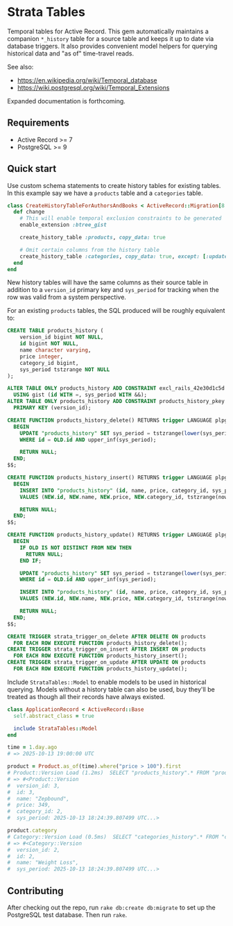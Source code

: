 # Strata Tables

Temporal tables for Active Record. This gem automatically maintains a companion `*_history` table for a source table and keeps it up to date via database triggers. It also provides convenient model helpers for querying historical data and "as of" time-travel reads.

See also:
- https://en.wikipedia.org/wiki/Temporal_database
- https://wiki.postgresql.org/wiki/Temporal_Extensions

Expanded documentation is forthcoming.

## Requirements

- Active Record >= 7
- PostgreSQL >= 9

## Quick start

Use custom schema statements to create history tables for existing tables. In this example say we have a `products` table and a `categories` table.


```ruby
class CreateHistoryTableForAuthorsAndBooks < ActiveRecord::Migration[8.0]
  def change
    # This will enable temporal exclusion constraints to be generated
    enable_extension :btree_gist

    create_history_table :products, copy_data: true

    # Omit certain columns from the history table
    create_history_table :categories, copy_data: true, except: [:updated_at]
  end
end
```

New history tables will have the same columns as their source table in addition to a `version_id` primary key and `sys_period` for tracking when the row was valid from a system perspective.

For an existing `products` tables, the SQL produced will be roughly equivalent to:

```sql
CREATE TABLE products_history (
    version_id bigint NOT NULL,
    id bigint NOT NULL,
    name character varying,
    price integer,
    category_id bigint,
    sys_period tstzrange NOT NULL
);

ALTER TABLE ONLY products_history ADD CONSTRAINT excl_rails_42e30d1c5d EXCLUDE
  USING gist (id WITH =, sys_period WITH &&);
ALTER TABLE ONLY products_history ADD CONSTRAINT products_history_pkey
  PRIMARY KEY (version_id);

CREATE FUNCTION products_history_delete() RETURNS trigger LANGUAGE plpgsql AS $$
  BEGIN
    UPDATE "products_history" SET sys_period = tstzrange(lower(sys_period), now())
    WHERE id = OLD.id AND upper_inf(sys_period);

    RETURN NULL;
  END;
$$;

CREATE FUNCTION products_history_insert() RETURNS trigger LANGUAGE plpgsql AS $$
  BEGIN
    INSERT INTO "products_history" (id, name, price, category_id, sys_period)
    VALUES (NEW.id, NEW.name, NEW.price, NEW.category_id, tstzrange(now(), NULL));

    RETURN NULL;
  END;
$$;

CREATE FUNCTION products_history_update() RETURNS trigger LANGUAGE plpgsql AS $$
  BEGIN
    IF OLD IS NOT DISTINCT FROM NEW THEN
      RETURN NULL;
    END IF;

    UPDATE "products_history" SET sys_period = tstzrange(lower(sys_period), now())
    WHERE id = OLD.id AND upper_inf(sys_period);

    INSERT INTO "products_history" (id, name, price, category_id, sys_period)
    VALUES (NEW.id, NEW.name, NEW.price, NEW.category_id, tstzrange(now(), NULL));

    RETURN NULL;
  END;
$$;

CREATE TRIGGER strata_trigger_on_delete AFTER DELETE ON products
  FOR EACH ROW EXECUTE FUNCTION products_history_delete();
CREATE TRIGGER strata_trigger_on_insert AFTER INSERT ON products
  FOR EACH ROW EXECUTE FUNCTION products_history_insert();
CREATE TRIGGER strata_trigger_on_update AFTER UPDATE ON products
  FOR EACH ROW EXECUTE FUNCTION products_history_update();
```

Include `StrataTables::Model` to enable models to be used in historical querying. Models without a history table can also be used, buy they'll be treated as though all their records have always existed.

```ruby
class ApplicationRecord < ActiveRecord::Base
  self.abstract_class = true

  include StrataTables::Model
end
```

```ruby
time = 1.day.ago
# => 2025-10-13 19:00:00 UTC

product = Product.as_of(time).where("price > 100").first
# Product::Version Load (1.2ms)  SELECT "products_history".* FROM "products_history" WHERE ("products_history"."sys_period" @> $1::timestamptz) AND (price > 100) ORDER BY "products_history"."version_id" ASC LIMIT $2  [[nil, "2025-10-13 19:00:00"], ["LIMIT", 1]]
# => #<Product::Version
#  version_id: 3,
#  id: 3,
#  name: "Zepbound",
#  price: 349,
#  category_id: 2,
#  sys_period: 2025-10-13 18:24:39.807499 UTC...>

product.category
# Category::Version Load (0.5ms)  SELECT "categories_history".* FROM "categories_history" WHERE "categories_history"."id" = $1 AND ("categories_history"."sys_period" @> $2::timestamptz) LIMIT $3  [["id", 2], [nil, "2025-10-13 19:00:00"], ["LIMIT", 1]]
# => #<Category::Version
#  version_id: 2,
#  id: 2,
#  name: "Weight Loss",
#  sys_period: 2025-10-13 18:24:39.807499 UTC...> 
```

## Contributing

After checking out the repo, run `rake db:create db:migrate` to set up the PostgreSQL test database. Then run `rake`.
